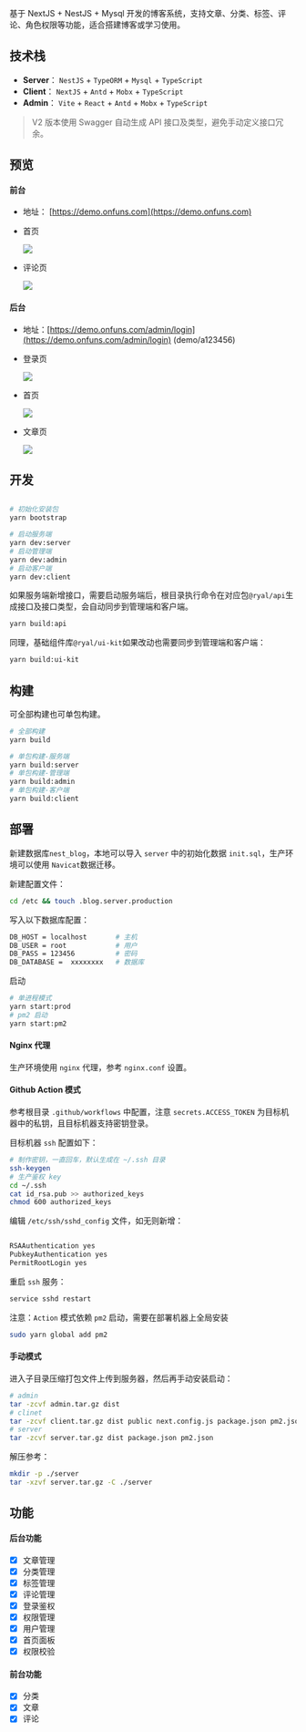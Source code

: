 基于 NextJS + NestJS + Mysql 开发的博客系统，支持文章、分类、标签、评论、角色权限等功能，适合搭建博客或学习使用。

## 技术栈

- **Server**： `NestJS` + `TypeORM` + `Mysql` + `TypeScript`
- **Client**： `NextJS` + `Antd` + `Mobx` + `TypeScript`
- **Admin**： `Vite` + `React` + `Antd` + `Mobx` + `TypeScript`

> V2 版本使用 Swagger 自动生成 API 接口及类型，避免手动定义接口冗余。

## 预览

#### 前台

- 地址： [https://demo.onfuns.com](https://demo.onfuns.com)

- 首页

  ![](./screenshot/前台-首页.png)

- 评论页

  ![](./screenshot/前台-评论.png)

#### 后台

- 地址：[https://demo.onfuns.com/admin/login](https://demo.onfuns.com/admin/login) (demo/a123456)

- 登录页

  ![](./screenshot/后台-登录页.png)

- 首页

  ![](./screenshot/后台-首页.png)

- 文章页

  ![](./screenshot/后台-文章页.png)

## 开发

```bash

# 初始化安装包
yarn bootstrap

# 启动服务端
yarn dev:server
# 启动管理端
yarn dev:admin
# 启动客户端
yarn dev:client

```

如果服务端新增接口，需要启动服务端后，根目录执行命令在对应包`@ryal/api`生成接口及接口类型，会自动同步到管理端和客户端。

```bash
yarn build:api
```

同理，基础组件库`@ryal/ui-kit`如果改动也需要同步到管理端和客户端：

```bash
yarn build:ui-kit
```

## 构建

可全部构建也可单包构建。

```bash
# 全部构建
yarn build

# 单包构建-服务端
yarn build:server
# 单包构建-管理端
yarn build:admin
# 单包构建-客户端
yarn build:client

```

## 部署

新建数据库`nest_blog`，本地可以导入 `server` 中的初始化数据 `init.sql`，生产环境可以使用 `Navicat`数据迁移。

新建配置文件：

```bash
cd /etc && touch .blog.server.production

```

写入以下数据库配置：

```bash
DB_HOST = localhost       # 主机
DB_USER = root            # 用户
DB_PASS = 123456          # 密码
DB_DATABASE =  xxxxxxxx   # 数据库
```

启动

```bash
# 单进程模式
yarn start:prod
# pm2 启动
yarn start:pm2
```

#### Nginx 代理

生产环境使用 `nginx` 代理，参考 `nginx.conf` 设置。

#### Github Action 模式

参考根目录 `.github/workflows` 中配置，注意 `secrets.ACCESS_TOKEN` 为目标机器中的私钥，且目标机器支持密钥登录。

目标机器 `ssh` 配置如下：

```bash
# 制作密钥，一直回车，默认生成在 ~/.ssh 目录
ssh-keygen
# 生产鉴权 key
cd ~/.ssh
cat id_rsa.pub >> authorized_keys
chmod 600 authorized_keys
```

编辑 `/etc/ssh/sshd_config` 文件，如无则新增：

```bash

RSAAuthentication yes
PubkeyAuthentication yes
PermitRootLogin yes
```

重启 `ssh` 服务：

```bash
service sshd restart
```

注意：`Action` 模式依赖 `pm2` 启动，需要在部署机器上全局安装

```bash
sudo yarn global add pm2
```

#### 手动模式

进入子目录压缩打包文件上传到服务器，然后再手动安装启动：

```bash
# admin
tar -zcvf admin.tar.gz dist
# clinet
tar -zcvf client.tar.gz dist public next.config.js package.json pm2.json
# server
tar -zcvf server.tar.gz dist package.json pm2.json
```

解压参考：

```bash
mkdir -p ./server
tar -xzvf server.tar.gz -C ./server
```

## 功能

#### 后台功能

- [x] 文章管理
- [x] 分类管理
- [x] 标签管理
- [x] 评论管理
- [x] 登录鉴权
- [x] 权限管理
- [x] 用户管理
- [x] 首页面板
- [x] 权限校验

#### 前台功能

- [x] 分类
- [x] 文章
- [x] 评论
